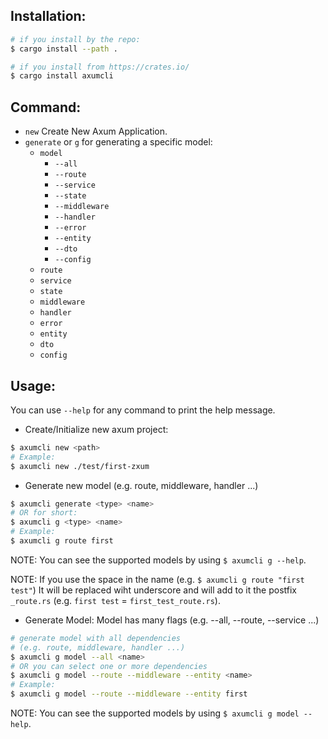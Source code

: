 ## Installation:
```bash
# if you install by the repo:
$ cargo install --path .

# if you install from https://crates.io/
$ cargo install axumcli
```

## Command:
- `new` Create New Axum Application.
- `generate` or `g` for generating a specific model:
    - `model`
        - `--all`
        - `--route`
        - `--service`
        - `--state`
        - `--middleware`
        - `--handler`
        - `--error`
        - `--entity`
        - `--dto`
        - `--config`
    - `route`
    - `service`
    - `state`
    - `middleware`
    - `handler`
    - `error`
    - `entity`
    - `dto`
    - `config`

## Usage:
You can use `--help` for any command to print the help message.

- Create/Initialize new axum project:
```bash
$ axumcli new <path>
# Example:
$ axumcli new ./test/first-zxum
```
- Generate new model (e.g. route, middleware, handler ...)
```bash
$ axumcli generate <type> <name>
# OR for short:
$ axumcli g <type> <name>
# Example: 
$ axumcli g route first
```
NOTE: You can see the supported models by using `$ axumcli g --help`.

NOTE: If you use the space in the name (e.g. `$ axumcli g route "first test"`) It will be
replaced wiht underscore and will add to it the postfix `_route.rs` (e.g. `first test` = `first_test_route.rs`).

- Generate Model:
Model has many flags (e.g. --all, --route, --service ...)
```bash
# generate model with all dependencies
# (e.g. route, middleware, handler ...)
$ axumcli g model --all <name>
# OR you can select one or more dependencies
$ axumcli g model --route --middleware --entity <name>
# Example:
$ axumcli g model --route --middleware --entity first
```
NOTE: You can see the supported models by using `$ axumcli g model --help`.